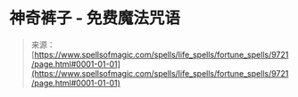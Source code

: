 <!--yml

分类: 未分类

日期：2024-06-12 18:46:07

-->

# 神奇裤子 - 免费魔法咒语

> 来源：[https://www.spellsofmagic.com/spells/life_spells/fortune_spells/9721/page.html#0001-01-01](https://www.spellsofmagic.com/spells/life_spells/fortune_spells/9721/page.html#0001-01-01)
